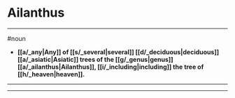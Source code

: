 # Ailanthus
---
#noun
- **[[a/_any|Any]] of [[s/_several|several]] [[d/_deciduous|deciduous]] [[a/_asiatic|Asiatic]] trees of the [[g/_genus|genus]] [[a/_ailanthus|Ailanthus]], [[i/_including|including]] the tree of [[h/_heaven|heaven]].**
---
---
